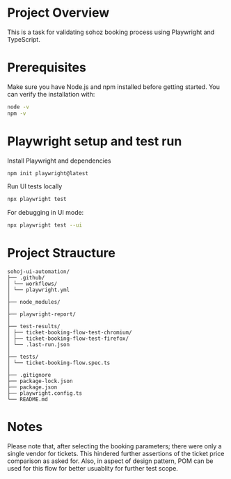 # Project Overview

This is a task for validating sohoz booking process using Playwright and TypeScript. 

# Prerequisites
Make sure you have Node.js and npm installed before getting started. You can verify the installation with:
```sh
node -v
npm -v
```

# Playwright setup and test run

Install Playwright and dependencies
```sh
npm init playwright@latest
```
Run UI tests locally

```sh
npx playwright test
```
For debugging in UI mode: 
```sh
npx playwright test --ui
```
# Project Straucture 
```
sohoj-ui-automation/
├── .github/
│ └── workflows/
│ └── playwright.yml
│
├── node_modules/
│
├── playwright-report/
│
├── test-results/
│ ├── ticket-booking-flow-test-chromium/
│ ├── ticket-booking-flow-test-firefox/
│ └── .last-run.json
│
├── tests/
│ └── ticket-booking-flow.spec.ts
│
├── .gitignore
├── package-lock.json
├── package.json
├── playwright.config.ts
└── README.md
```
# Notes 

Please note that, after selecting the booking parameters; there were only a single vendor for tickets. This hindered further assertions of the ticket price comparison as asked for. 
Also, in aspect of design pattern, POM can be used for this flow for better usuablity for further test scope.
